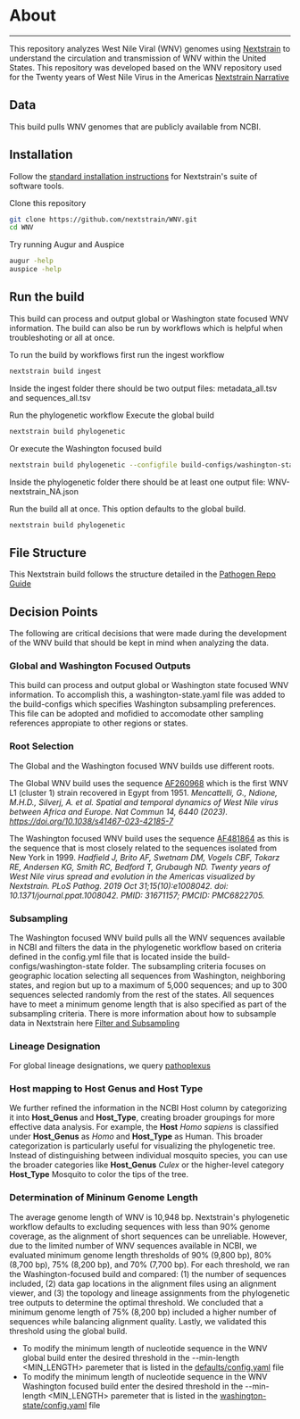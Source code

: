# About
---

This repository analyzes West Nile Viral (WNV) genomes using [Nextstrain](https://nextstrain.org/) to understand the circulation and transmission of WNV within the United States. This repository was developed based on the WNV repository used for the Twenty years of West Nile Virus in the Americas [Nextstrain Narrative](https://nextstrain.org/WNV/NA)

## Data

This build pulls WNV genomes that are publicly available from NCBI.

## Installation
Follow the [standard installation instructions](https://docs.nextstrain.org/en/latest/install.html) for Nextstrain's suite of software tools. 

Clone this repository
```bash
git clone https://github.com/nextstrain/WNV.git
cd WNV
```

Try running Augur and Auspice
```bash
augur -help
auspice -help
```

## Run the build
This build can process and output global or Washington state focused WNV information. The build can also be run by workflows which is helpful when troubleshoting or all at once.

To run the build by workflows first run the ingest workflow
```bash
nextstrain build ingest
```
Inside the ingest folder there should be two output files: metadata_all.tsv and sequences_all.tsv

Run the phylogenetic workflow
Execute the global build
```bash
nextstrain build phylogenetic
```
Or execute the Washington focused build 
```bash
nextstrain build phylogenetic --configfile build-configs/washington-state/config.yaml
```
Inside the phylogenetic folder there should be at least one output file: WNV-nextstrain_NA.json

Run the build all at once. This option defaults to the global build.
```bash
nextstrain build phylogenetic
```

## File Structure
This Nextstrain build follows the structure detailed in the [Pathogen Repo Guide](https://github.com/nextstrain/pathogen-repo-guide)

## Decision Points
The following are critical decisions that were made during the development of the WNV build that should be kept in mind when analyzing the data.

### Global and Washington Focused Outputs
This build can process and output global or Washington state focused WNV information. To accomplish this, a washington-state.yaml file was added to the build-configs which specifies Washington subsampling preferences. This file can be adopted and mofidied to accomodate other sampling references appropiate to other regions or states.

### Root Selection
The Global and the Washington focused WNV builds use different roots.

The Global WNV build uses the sequence [AF260968](https://www.ncbi.nlm.nih.gov/nuccore/AF260968.1) which is the first WNV L1 (cluster 1) strain recovered in Egypt from 1951.
_Mencattelli, G., Ndione, M.H.D., Silverj, A. et al. Spatial and temporal dynamics of West Nile virus between Africa and Europe. Nat Commun 14, 6440 (2023). https://doi.org/10.1038/s41467-023-42185-7_

The Washington focused WNV build uses the sequence [AF481864](https://www.ncbi.nlm.nih.gov/nuccore/AF481864) as this is the sequence that is most closely related to the sequences isolated from New York in 1999. 
_Hadfield J, Brito AF, Swetnam DM, Vogels CBF, Tokarz RE, Andersen KG, Smith RC, Bedford T, Grubaugh ND. Twenty years of West Nile virus spread and evolution in the Americas visualized by Nextstrain. PLoS Pathog. 2019 Oct 31;15(10):e1008042. doi: 10.1371/journal.ppat.1008042. PMID: 31671157; PMCID: PMC6822705._

### Subsampling
The Washington focused WNV build pulls all the WNV sequences available in NCBI and filters the data in the phylogenetic workflow based on criteria defined in the config.yml file that is located inside the build-configs/washington-state folder. The subsampling criteria focuses on geographic location selecting all sequences from Washington, neighboring states, and region but up to a maximum of 5,000 sequences; and up to 300 sequences selected randomly from the rest of the states. All sequences have to meet a minimum genome length that is also specified as part of the subsampling criteria. There is more information about how to subsample data in Nextstrain here [Filter and Subsampling](https://docs.nextstrain.org/en/latest/guides/bioinformatics/filtering-and-subsampling.html)

### Lineage Designation
For global lineage designations, we query [pathoplexus](https://pathoplexus.org/)

### Host mapping to Host Genus and Host Type
We further refined the information in the NCBI Host column by categorizing it into **Host_Genus** and **Host_Type**, creating broader groupings for more effective data analysis. For example, the **Host** _Homo sapiens_ is classified under **Host_Genus** as _Homo_ and **Host_Type** as Human. This broader categorization is particularly useful for visualizing the phylogenetic tree. Instead of distinguishing between individual mosquito species, you can use the broader categories like **Host_Genus** _Culex_ or the higher-level category **Host_Type** Mosquito to color the tips of the tree.

### Determination of Mininum Genome Length
The average genome length of WNV is 10,948 bp. Nextstrain's phylogenetic workflow defaults to excluding sequences with less than 90% genome coverage, as the alignment of short sequences can be unreliable. However, due to the limited number of WNV sequences available in NCBI, we evaluated minimum genome length thresholds of 90% (9,800 bp), 80% (8,700 bp), 75% (8,200 bp), and 70% (7,700 bp). For each threshold, we ran the Washington-focused build and compared: (1) the number of sequences included, (2) data gap locations in the alignment files using an alignment viewer, and (3) the topology and lineage assignments from the phylogenetic tree outputs to determine the optimal threshold. We concluded that a minimum genome length of 75% (8,200 bp) included a higher number of sequences while balancing alignment quality. Lastly, we validated this threshold using the global build.
* To modify the minimum length of nucleotide sequence in the WNV global build enter the desired threshold in the --min-length <MIN_LENGTH> paremeter that is listed in the [defaults/config.yaml](https://github.com/nextstrain/WNV/blob/main/phylogenetic/defaults/config.yaml) file
* To modify the minimum length of nucleotide sequence in the WNV Washington focused build enter the desired threshold in the --min-length <MIN_LENGTH> paremeter that is listed in the [washington-state/config.yaml](https://github.com/nextstrain/WNV/blob/main/phylogenetic/build-configs/washington-state/config.yaml) file

